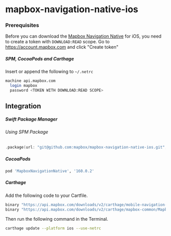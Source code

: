 # mapbox-navigation-native-ios

### Prerequisites

Before you can download the [Mapbox Navigation Native](https://github.com/mapbox/mapbox-navigation-native) for iOS, you need to create a token with `DOWNLOAD:READ` scope.
Go to https://account.mapbox.com and click "Create token"

##### SPM, CocoaPods and Carthage
Insert or append the following to `~/.netrc`

```bash
machine api.mapbox.com
  login mapbox
  password <TOKEN WITH DOWNLOAD:READ SCOPE>
```

## Integration

##### Swift Package Manager

###### Using SPM Package

```swift
.package(url: "git@github.com:mapbox/mapbox-navigation-native-ios.git", from: "160.0.2"),
```

##### CocoaPods

```ruby
pod 'MapboxNavigationNative', '160.0.2'
```

##### Carthage

Add the following code to your Cartfile.

```bash
binary "https://api.mapbox.com/downloads/v2/carthage/mobile-navigation-native/MapboxNavigationNative.json" == 160.0.2
binary "https://api.mapbox.com/downloads/v2/carthage/mapbox-common/MapboxCommon-ios.json" == 24.0.0-rc.2
```

Then run the following command in the Terminal.
```bash
carthage update --platform ios --use-netrc
```
